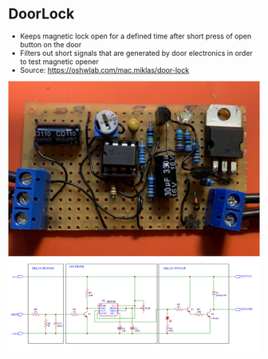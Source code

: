# DoorLock
* Keeps magnetic lock open for a defined time after short press of open button on the door
* Filters out short signals that are generated by door electronics in order to test magnetic opener
* Source: https://oshwlab.com/mac.miklas/door-lock

![PCB](/img/pcb_prototype.jpeg)
![Schematic](/img/schematic.png)

